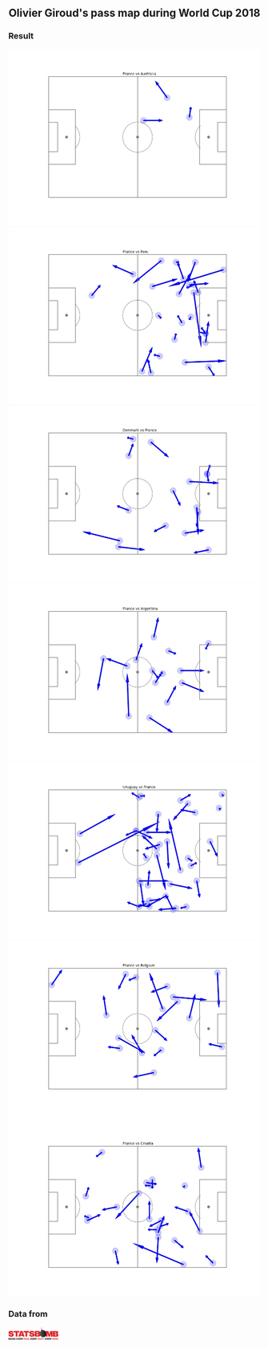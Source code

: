 <div align="center">

## Olivier Giroud's pass map during World Cup 2018 

</div>

### Result

![Australia](./Output/vsAustralia.jpg)
![Peru](./Output/vsPeru.jpg)
![Denmark](./Output/vsDenmark.jpg)
![Argentina](./Output/vsArgentina.jpg)
![Uruguay](./Output/vsUruguay.jpg)
![Belgium](./Output/vsBelgium.jpg)
![Croatia](./Output/vsCroatia.jpg)

### Data from
<img src="./img/statsbomb-logo.jpg" width="100">